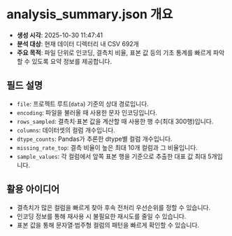 # analysis_summary.json 개요
- **생성 시각**: 2025-10-30 11:47:41
- **분석 대상**: 현재 데이터 디렉터리 내 CSV 692개
- **주요 목적**: 파일 단위로 인코딩, 결측치 비율, 표본 값 등의 기초 통계를 빠르게 파악할 수 있도록 요약 정보를 제공합니다.

## 필드 설명
- `file`: 프로젝트 루트(`data`) 기준의 상대 경로입니다.
- `encoding`: 파일을 불러올 때 사용한 문자 인코딩입니다.
- `rows_sampled`: 결측치·표본 값을 계산할 때 사용한 행 수(최대 300행)입니다.
- `columns`: 데이터셋의 컬럼 개수입니다.
- `dtype_counts`: Pandas가 추론한 dtype별 컬럼 개수입니다.
- `missing_rate_top`: 결측 비율이 높은 최대 10개 컬럼과 그 비율입니다.
- `sample_values`: 각 컬럼에서 앞쪽 표본 행을 기준으로 추출한 대표 값 최대 5개입니다.

## 활용 아이디어
- 결측치가 많은 컬럼을 빠르게 찾아 후속 전처리 우선순위를 정할 수 있습니다.
- 인코딩 정보를 통해 재사용 시 불필요한 재시도를 줄일 수 있습니다.
- 표본 값을 통해 문자열·범주형 컬럼의 패턴을 빠르게 확인할 수 있습니다.

